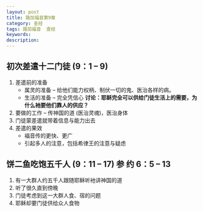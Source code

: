 ```yaml
---
layout: post
title: 路加福音第9章
category: 圣经
tags: 路加福音  查经
keywords: 
description: 
---
```

## 初次差遣十二门徒 (9：1 – 9)  
1. 差遣前的准备    
    - 属灵的准备 – 给他们能力权柄、制伏一切的鬼、医治各样的病。
    - 生活的准备 – 完全凭信心
    **讨论：耶稣完全可以供给门徒生活上的需要，为什么衪要他们靠人的供应？**
2. 要做的工作 – 传神国的道 (医治灵魂)，医治身体
3. 门徒蒙差遣就带着信息与能力出去
4. 差遣的果效
    - 褔音传的更快、更广  
    - 引起多人的注意，包括希律王的注意与疑虑    

## 饼二鱼吃饱五千人  (9：11 – 17) 参 约 6：5 – 13  
1. 有一大群人约五千人跟随耶稣听衪讲神国的道
2. 听了很久直到傍晚
3. 门徒考虑到这一大群人食、宿的问题
4. 耶稣却要门徒供给众人食物


